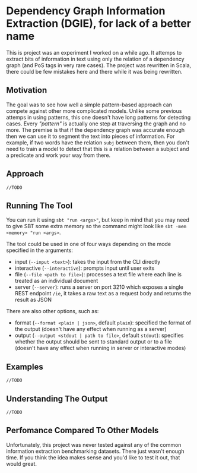 # Dependency Graph Information Extraction (DGIE), for lack of a better name
This is project was an experiment I worked on a while ago. It attemps to extract bits of information in text using only the relation of a dependency graph (and PoS tags in very rare cases). The project was rewritten in Scala, there could be few mistakes here and there while it was being rewritten.

## Motivation
The goal was to see how well a simple pattern-based approach can compete against other more complicated models. Unlike some previous attemps in using patterns, this one doesn't have long patterns for detecting cases. Every *"pattern"* is actually one step at traversing the graph and no more. The premise is that if the dependency graph was accurate enough then we can use it to segment the text into pieces of information. For example, if two words have the relation `subj` between them, then you don't need to train a model to detect that this is a relation between a subject and a predicate and work your way from there.

## Approach
`//TODO`

## Running The Tool
You can run it using `sbt "run <args>"`, but keep in mind that you may need to give SBT some extra memory so the command might look like `sbt -mem <memory> "run <args>`.

The tool could be used in one of four ways depending on the mode specified in the arguments:
* input (`--input <text>`): takes the input from the CLI directly
* interactive (`--interactive`): prompts input until user exits
* file (`--file <path to file>`): processes a text file where each line is treated as an individual document
* server (`--server`): runs a server on port 3210 which exposes a single REST endpoint `/ie`, it takes a raw text as a request body and returns the result as JSON

There are also other options, such as:
* format (`--format <plain | json>`, default `plain`): specified the format of the output (doesn't have any effect when running as a server)
* output (`--output <stdout | path to file>`, default `stdout`): specifies whether the output should be sent to standard output or to a file (doesn't have any effect when running in server or interactive modes)

## Examples
`//TODO`

## Understanding The Output
`//TODO`

## Perfomance Compared To Other Models
Unfortunately, this project was never tested against any of the common information extraction benchmarking datasets. There just wasn't enough time. If you think the idea makes sense and you'd like to test it out, that would great.

